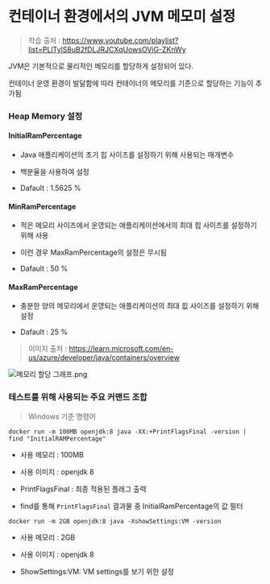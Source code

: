 # 컨테이너 환경에서의 JVM 메모미 설정

> 학습 출처 : https://www.youtube.com/playlist?list=PLlTylS8uB2fDLJRJCXqUowsOViG-ZKnWy

JVM은 기본적으로 물리적인 메모리를 할당하게 설정되어 있다.

컨테이너 운영 환경이 발달함에 따라 컨테이너의 메모리를 기준으로 할당하는 기능이 추가됨

### Heap Memory 설정

#### InitialRamPercentage

- Java 애플리케이션의 초기 힙 사이즈를 설정하기 위해 사용되는 매개변수

- 백분율을 사용하여 설정

- Dafault : 1.5625 %

#### MinRamPercentage

- 적은 메모리 사이즈에서 운영되는 애플리케이션에서의 최대 힙 사이즈를 설정하기 위해 사용

- 이런 경우 MaxRamPercentage의 설정은 무시됨

- Dafault : 50 %

#### MaxRamPercentage

- 충분한 양의 메모리에서 운영되는 애플리케이션의 최대 힚 사이즈를 설정하기 위해 설정

- Dafault : 25 %

> 이미지 출처 : https://learn.microsoft.com/en-us/azure/developer/java/containers/overview
<img src="https://learn.microsoft.com/en-us/azure/developer/java/containers/media/default-heap-chart-openjdk17.png" alt="메모리 할당 그래프.png">

### 테스트를 위해 사용되는 주요 커맨드 조합

> Windows 기준 명령어

```docker
docker run -m 100MB openjdk:8 java -XX:+PrintFlagsFinal -version | find "InitialRAMPercentage"
```

- 사용 메모리 : 100MB

- 사용 이미지 : openjdk 8

- PrintFlagsFinal : 최종 적용된 플래그 출력

- find를 통해 `PrintFlagsFinal` 결과물 중 InitialRamPercentage의 값 필터

```docker
docker run -m 2GB openjdk:8 java -XshowSettings:VM -version
```

- 사용 메모리 : 2GB

- 사용 이미지 : openjdk 8

- ShowSettings:VM: VM settings를 보기 위한 설정
